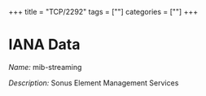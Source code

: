 +++
title = "TCP/2292"
tags = [""]
categories = [""]
+++

# IANA Data

_Name:_ mib-streaming

_Description:_ Sonus Element Management Services

